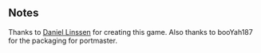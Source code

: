 ## Notes

Thanks to [Daniel Linssen](https://managore.itch.io/roguelight) for creating this game.  Also thanks to booYah187 for the packaging for portmaster.

